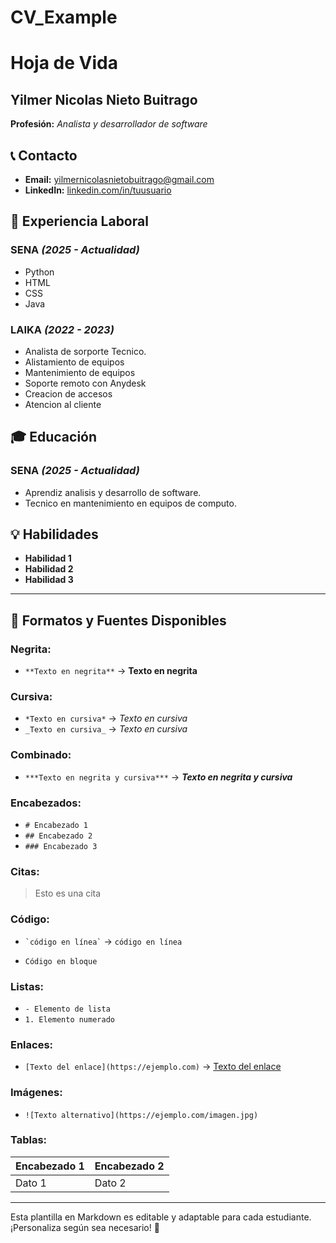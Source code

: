 # CV_Example
# Hoja de Vida

## Yilmer Nicolas Nieto Buitrago
**Profesión:** _Analista y desarrollador de software_
## 📞 Contacto
- **Email:** [yilmernicolasnietobuitrago@gmail.com](yilmernicolasnietobuitrago@gmail.com)
- **LinkedIn:** [linkedin.com/in/tuusuario](https://linkedin.com/in/tuusuario)

## 🏢 Experiencia Laboral
### **SENA** _(2025 - Actualidad)_
- Python
- HTML
- CSS
- Java
  

### **LAIKA** _(2022 - 2023)_
- Analista de sorporte Tecnico.
- Alistamiento de equipos
- Mantenimiento de equipos
- Soporte remoto con Anydesk
- Creacion de accesos
- Atencion al cliente

## 🎓 Educación
### **SENA** _(2025 - Actualidad)_
- Aprendiz analisis y desarrollo de software.
- Tecnico en mantenimiento en equipos de computo.

## 💡 Habilidades
- **Habilidad 1**
- **Habilidad 2**
- **Habilidad 3**

---

## 🎨 Formatos y Fuentes Disponibles

### **Negrita:**
- `**Texto en negrita**` → **Texto en negrita**

### **Cursiva:**
- `*Texto en cursiva*` → *Texto en cursiva*
- `_Texto en cursiva_` → _Texto en cursiva_

### **Combinado:**
- `***Texto en negrita y cursiva***` → ***Texto en negrita y cursiva***

### **Encabezados:**
- `# Encabezado 1`
- `## Encabezado 2`
- `### Encabezado 3`

### **Citas:**
> Esto es una cita

### **Código:**
- `` `código en línea` `` → `código en línea`
- ```
  Código en bloque
  ```

### **Listas:**
- `- Elemento de lista`
- `1. Elemento numerado`

### **Enlaces:**
- `[Texto del enlace](https://ejemplo.com)` → [Texto del enlace](https://ejemplo.com)

### **Imágenes:**
- `![Texto alternativo](https://ejemplo.com/imagen.jpg)`

### **Tablas:**
| Encabezado 1 | Encabezado 2 |
|-------------|-------------|
| Dato 1     | Dato 2      |

---

Esta plantilla en Markdown es editable y adaptable para cada estudiante. ¡Personaliza según sea necesario! 🎯

